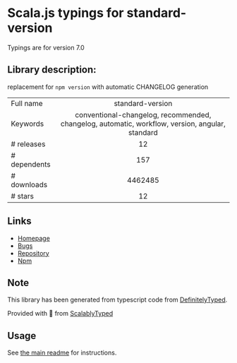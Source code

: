 
# Scala.js typings for standard-version

Typings are for version 7.0

## Library description:
replacement for `npm version` with automatic CHANGELOG generation

|                    |                 |
| ------------------ | :-------------: |
| Full name          | standard-version |
| Keywords           | conventional-changelog, recommended, changelog, automatic, workflow, version, angular, standard |
| # releases         | 12 |
| # dependents       | 157 |
| # downloads        | 4462485 |
| # stars            | 12 |

## Links
- [Homepage](https://github.com/conventional-changelog/standard-version#readme)
- [Bugs](https://github.com/conventional-changelog/standard-version/issues)
- [Repository](https://github.com/conventional-changelog/standard-version)
- [Npm](https://www.npmjs.com/package/standard-version)
    


## Note
This library has been generated from typescript code from [DefinitelyTyped](https://definitelytyped.org).

Provided with :purple_heart: from [ScalablyTyped](https://github.com/oyvindberg/ScalablyTyped)

## Usage
See [the main readme](../../readme.md) for instructions.


